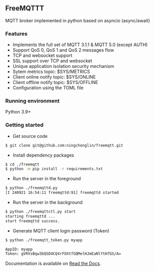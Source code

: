## FreeMQTTT

MQTT broker implemented in python based on asyncio (async/await)

### Features

+ Implements the full set of MQTT 3.1.1 & MQTT 5.0 (except AUTH)
+ Support QoS 0, QoS 1 and QoS 2 messages flow
+ TCP and websocket support
+ SSL support over TCP and websocket
+ Unique application isolation security mechanism
+ Sytem metrics topic: $SYS/METRICS
+ Client online notify topic:  $SYS/ONLINE
+ Client offline notify topic: $SYS/OFFLINE
+ Configuration using the TOML file

### Running environment

Python 3.9+

### Getting started

+ Get source code

```bash
$ git clone git@github.com:ningchenglin/freemqtt.git
```

+ Install dependency packages

```bash
$ cd ./freemqtt
$ python -m pip install -r requirements.txt
```

+ Run the server in the foreground

```bash
$ python ./freemqttd.py
[I 240921 16:54:11 freemqttd:91] freemqttd started

```

+ Run the server in the background

```bash
$ python ./freemqttctl.py start
starting freemqttd ...
start freemqttd success. 

```

+ Generate MQTT client login password (Token)

```bash
$ python ./freemqtt_token.py myapp

AppID: myapp
Token: gVRVsBqw3bQSD4CQ4rFOXtfGQMelHJmEaNlYtH7GS/A=
```

Documentation is available on [Read the Docs](https://freemqtt.cn/pages/intro.html).